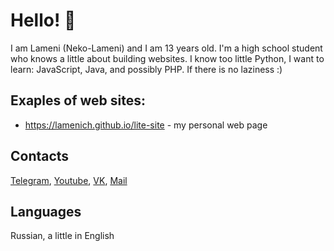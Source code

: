 # Hello! 👋
I am Lameni (Neko-Lameni) and I am 13 years old. I'm a high school student who knows a little about building websites. I know too little Python, I want to learn: JavaScript, Java, and possibly PHP. If there is no laziness :)

## Exaples of web sites:
* https://lamenich.github.io/lite-site - my personal web page

## Contacts
[Telegram](https://t.me/links_lamenis), [Youtube](https://www.youtube.com/channel/UCz6LTgGF6dl_1teOWxeNrbQ), [VK](https://vk.com/lame_ni), [Mail](mailto:litesite@protonmail.com)

## Languages
Russian, a little in English
